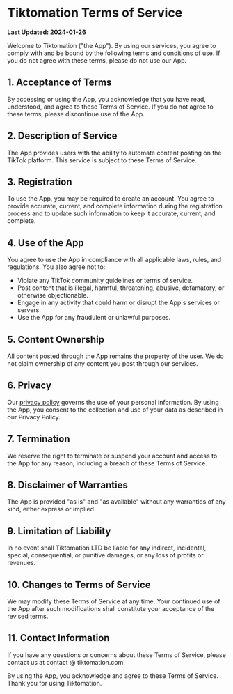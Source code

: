 # Tiktomation Terms of Service

**Last Updated: 2024-01-26**

Welcome to Tiktomation ("the App"). By using our services, you agree to comply with and be bound by the following terms and conditions of use. If you do not agree with these terms, please do not use our App.

## 1. Acceptance of Terms
By accessing or using the App, you acknowledge that you have read, understood, and agree to these Terms of Service. If you do not agree to these terms, please discontinue use of the App.

## 2. Description of Service
The App provides users with the ability to automate content posting on the TikTok platform. This service is subject to these Terms of Service.

## 3. Registration
To use the App, you may be required to create an account. You agree to provide accurate, current, and complete information during the registration process and to update such information to keep it accurate, current, and complete.

## 4. Use of the App
You agree to use the App in compliance with all applicable laws, rules, and regulations. You also agree not to:
- Violate any TikTok community guidelines or terms of service.
- Post content that is illegal, harmful, threatening, abusive, defamatory, or otherwise objectionable.
- Engage in any activity that could harm or disrupt the App's services or servers.
- Use the App for any fraudulent or unlawful purposes.

## 5. Content Ownership
All content posted through the App remains the property of the user. We do not claim ownership of any content you post through our services.

## 6. Privacy
Our [privacy policy](https://github.com/mateisilviu/tiktok-automatic/blob/main/privacy-policy.md) governs the use of your personal information. By using the App, you consent to the collection and use of your data as described in our Privacy Policy.

## 7. Termination
We reserve the right to terminate or suspend your account and access to the App for any reason, including a breach of these Terms of Service.

## 8. Disclaimer of Warranties
The App is provided "as is" and "as available" without any warranties of any kind, either express or implied.

## 9. Limitation of Liability
In no event shall Tiktomation LTD be liable for any indirect, incidental, special, consequential, or punitive damages, or any loss of profits or revenues.

## 10. Changes to Terms of Service
We may modify these Terms of Service at any time. Your continued use of the App after such modifications shall constitute your acceptance of the revised terms.

## 11. Contact Information
If you have any questions or concerns about these Terms of Service, please contact us at contact @ tiktomation.com.

By using the App, you acknowledge and agree to these Terms of Service. Thank you for using Tiktomation.
